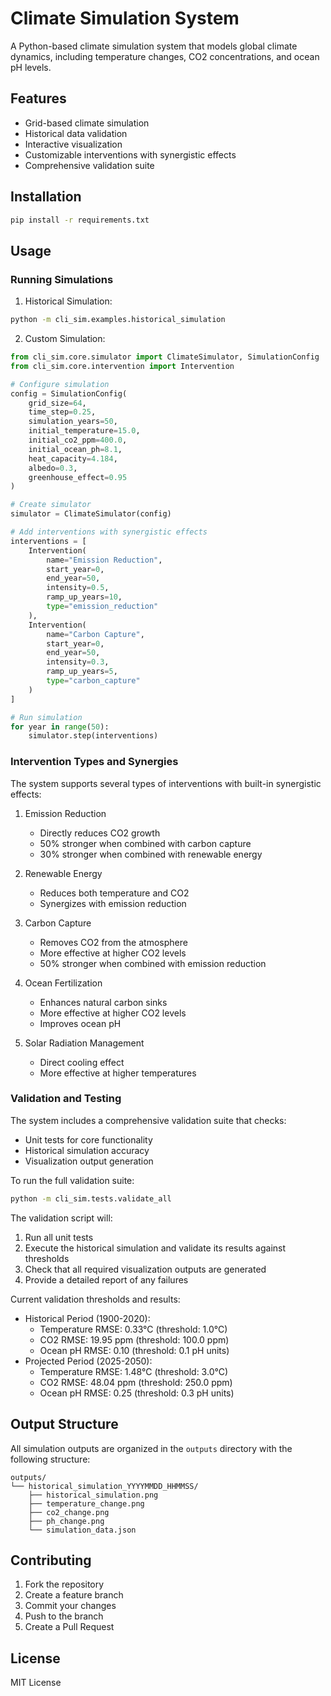 # Climate Simulation System

A Python-based climate simulation system that models global climate dynamics, including temperature changes, CO2 concentrations, and ocean pH levels.

## Features

- Grid-based climate simulation
- Historical data validation
- Interactive visualization
- Customizable interventions with synergistic effects
- Comprehensive validation suite

## Installation

```bash
pip install -r requirements.txt
```

## Usage

### Running Simulations

1. Historical Simulation:
```bash
python -m cli_sim.examples.historical_simulation
```

2. Custom Simulation:
```python
from cli_sim.core.simulator import ClimateSimulator, SimulationConfig
from cli_sim.core.intervention import Intervention

# Configure simulation
config = SimulationConfig(
    grid_size=64,
    time_step=0.25,
    simulation_years=50,
    initial_temperature=15.0,
    initial_co2_ppm=400.0,
    initial_ocean_ph=8.1,
    heat_capacity=4.184,
    albedo=0.3,
    greenhouse_effect=0.95
)

# Create simulator
simulator = ClimateSimulator(config)

# Add interventions with synergistic effects
interventions = [
    Intervention(
        name="Emission Reduction",
        start_year=0,
        end_year=50,
        intensity=0.5,
        ramp_up_years=10,
        type="emission_reduction"
    ),
    Intervention(
        name="Carbon Capture",
        start_year=0,
        end_year=50,
        intensity=0.3,
        ramp_up_years=5,
        type="carbon_capture"
    )
]

# Run simulation
for year in range(50):
    simulator.step(interventions)
```

### Intervention Types and Synergies

The system supports several types of interventions with built-in synergistic effects:

1. Emission Reduction
   - Directly reduces CO2 growth
   - 50% stronger when combined with carbon capture
   - 30% stronger when combined with renewable energy

2. Renewable Energy
   - Reduces both temperature and CO2
   - Synergizes with emission reduction

3. Carbon Capture
   - Removes CO2 from the atmosphere
   - More effective at higher CO2 levels
   - 50% stronger when combined with emission reduction

4. Ocean Fertilization
   - Enhances natural carbon sinks
   - More effective at higher CO2 levels
   - Improves ocean pH

5. Solar Radiation Management
   - Direct cooling effect
   - More effective at higher temperatures

### Validation and Testing

The system includes a comprehensive validation suite that checks:
- Unit tests for core functionality
- Historical simulation accuracy
- Visualization output generation

To run the full validation suite:
```bash
python -m cli_sim.tests.validate_all
```

The validation script will:
1. Run all unit tests
2. Execute the historical simulation and validate its results against thresholds
3. Check that all required visualization outputs are generated
4. Provide a detailed report of any failures

Current validation thresholds and results:
- Historical Period (1900-2020):
  - Temperature RMSE: 0.33°C (threshold: 1.0°C)
  - CO2 RMSE: 19.95 ppm (threshold: 100.0 ppm)
  - Ocean pH RMSE: 0.10 (threshold: 0.1 pH units)
- Projected Period (2025-2050):
  - Temperature RMSE: 1.48°C (threshold: 3.0°C)
  - CO2 RMSE: 48.04 ppm (threshold: 250.0 ppm)
  - Ocean pH RMSE: 0.25 (threshold: 0.3 pH units)

## Output Structure

All simulation outputs are organized in the `outputs` directory with the following structure:
```
outputs/
└── historical_simulation_YYYYMMDD_HHMMSS/
    ├── historical_simulation.png
    ├── temperature_change.png
    ├── co2_change.png
    ├── ph_change.png
    └── simulation_data.json
```

## Contributing

1. Fork the repository
2. Create a feature branch
3. Commit your changes
4. Push to the branch
5. Create a Pull Request

## License

MIT License
